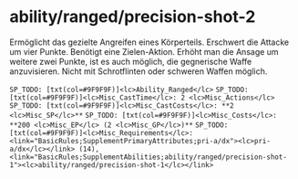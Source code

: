 # ability/ranged/precision-shot-2

Ermöglicht das gezielte Angreifen eines Körperteils. Erschwert die Attacke um vier Punkte. Benötigt eine Zielen-Aktion. Erhöht man die Ansage um weitere zwei Punkte, ist es auch möglich, die gegnerische Waffe anzuvisieren. Nicht mit Schrotflinten oder schweren Waffen möglich.

`SP_TODO: [txt(col=#9F9F9F)]<lc>Ability_Ranged</lc>`
`SP_TODO: [txt(col=#9F9F9F)]<lc>Misc_CastTime</lc>: 2 <lc>Misc_Actions</lc>`
`SP_TODO: [txt(col=#9F9F9F)]<lc>Misc_CastCosts</lc>: **2 <lc>Misc_SP</lc>**`
`SP_TODO: [txt(col=#9F9F9F)]<lc>Misc_Costs</lc>: **200 <lc>Misc_EP</lc> (2 <lc>Misc_GP</lc>)**`
`SP_TODO: [txt(col=#9F9F9F)]<lc>Misc_Requirements</lc>: <link="BasicRules;SupplementPrimaryAttributes;pri-a/dx"><lc>pri-a/dx</lc></link> (14), <link="BasicRules;SupplementAbilities;ability/ranged/precision-shot-1"><lc>ability/ranged/precision-shot-1</lc></link>`
